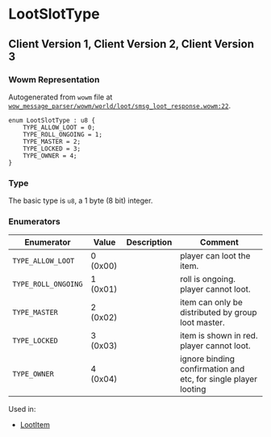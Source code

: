 # LootSlotType

## Client Version 1, Client Version 2, Client Version 3

### Wowm Representation

Autogenerated from `wowm` file at [`wow_message_parser/wowm/world/loot/smsg_loot_response.wowm:22`](https://github.com/gtker/wow_messages/tree/main/wow_message_parser/wowm/world/loot/smsg_loot_response.wowm#L22).

```rust,ignore
enum LootSlotType : u8 {
    TYPE_ALLOW_LOOT = 0;
    TYPE_ROLL_ONGOING = 1;
    TYPE_MASTER = 2;
    TYPE_LOCKED = 3;
    TYPE_OWNER = 4;
}
```
### Type
The basic type is `u8`, a 1 byte (8 bit) integer.
### Enumerators
| Enumerator | Value  | Description | Comment |
| --------- | -------- | ----------- | ------- |
| `TYPE_ALLOW_LOOT` | 0 (0x00) |  | player can loot the item. |
| `TYPE_ROLL_ONGOING` | 1 (0x01) |  | roll is ongoing. player cannot loot. |
| `TYPE_MASTER` | 2 (0x02) |  | item can only be distributed by group loot master. |
| `TYPE_LOCKED` | 3 (0x03) |  | item is shown in red. player cannot loot. |
| `TYPE_OWNER` | 4 (0x04) |  | ignore binding confirmation and etc, for single player looting |

Used in:
* [LootItem](lootitem.md)

